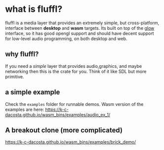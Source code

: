 # what is fluffl?
fluffl is a media layer that  provides an extremely simple, but cross-platform, interface between **desktop** and **wasm** targets.
Its built on top of the <a href="https://github.com/grovesNL/glow">glow</a> interface, so it has good opengl support and should have
decent support for low-level audio programming, on both desktop and web.

## why fluffl? 
If you need a *simple* layer that provides audio,graphics, and maybe networking then this is the crate for you. 
Think of it like SDL but more primitive. 

## a simple example
Check the `examples` folder for runnable demos.
Wasm version of the examples are here: https://k-c-dacosta.github.io/wasm_bins/examples/audio_ex_1/

## A breakout clone (more complicated)
https://k-c-dacosta.github.io/wasm_bins/examples/brick_demo/